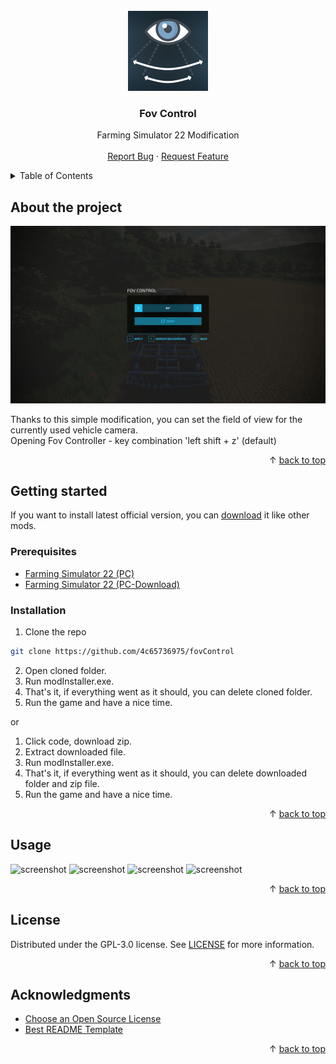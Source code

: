 <div id='top'></div>
<br/>
<div align='center'>
    <a href='https://github.com/4c65736975/fovControl'>
        <img src='screenshots/icon.png' alt='Logo' width='128' height='128'>
    </a>
    <h3>Fov Control</h3>
    <p>
        Farming Simulator 22 Modification
        <br />
        <br />
        <a href='https://github.com/4c65736975/fovControl/issues'>Report Bug</a>
        ·
        <a href='https://github.com/4c65736975/fovControl/issues'>Request Feature</a>
    </p>
</div>
<details>
    <summary>Table of Contents</summary>
    <ol>
        <li>
            <a href="#about-the-project">About The Project</a>
        </li>
        <li>
            <a href="#getting-started">Getting Started</a>
            <ul>
                <li>
                    <a href="#prerequisites">Prerequisites</a>
                </li>
                <li>
                    <a href="#installation">Installation</a>
                </li>
            </ul>
        </li>
        <li>
            <a href="#usage">Usage</a>
        </li>
        <li>
            <a href="#license">License</a>
        </li>
        <li>
            <a href="#acknowledgments">Acknowledgments</a>
        </li>
    </ol>
</details>

## About the project

<img src='screenshots/screenShot (1).png' alt='screenshot'>

Thanks to this simple modification, you can set the field of view for the currently used vehicle camera.
<br/>
Opening Fov Controller - key combination 'left shift + z' (default)

<p align="right">&#x2191 <a href="#top">back to top</a></p>

## Getting started

If you want to install latest official version, you can [download]() it like other mods.
<br/>

### Prerequisites

* [Farming Simulator 22 (PC)](https://www.farming-simulator.com/buy-now.php?platform=pc&code=DANIO)
* [Farming Simulator 22 (PC-Download)](https://www.farming-simulator.com/buy-now.php?platform=pcdigital&code=DANIO)

### Installation

1. Clone the repo
```sh
git clone https://github.com/4c65736975/fovControl
```
2. Open cloned folder.
3. Run modInstaller.exe.
4. That's it, if everything went as it should, you can delete cloned folder.
5. Run the game and have a nice time.

or

1. Click code, download zip.
2. Extract downloaded file.
3. Run modInstaller.exe.
4. That's it, if everything went as it should, you can delete downloaded folder and zip file.
5. Run the game and have a nice time.

<p align="right">&#x2191 <a href="#top">back to top</a></p>

## Usage

<img src='screenshots/screenShot (2).png' alt='screenshot'>
<img src='screenshots/screenShot (3).png' alt='screenshot'>
<img src='screenshots/screenShot (4).png' alt='screenshot'>
<img src='screenshots/screenShot (5).png' alt='screenshot'>

<p align="right">&#x2191 <a href="#top">back to top</a></p>

## License

Distributed under the GPL-3.0 license. See [LICENSE](https://github.com/4c65736975/fovControl/blob/main/LICENSE) for more information.

<p align="right">&#x2191 <a href="#top">back to top</a></p>

## Acknowledgments

* [Choose an Open Source License](https://choosealicense.com)
* [Best README Template](https://github.com/othneildrew/Best-README-Template)

<p align="right">&#x2191 <a href="#top">back to top</a></p>
